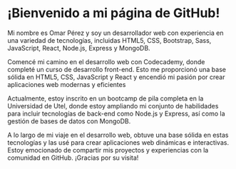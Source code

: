 #  ¡Bienvenido a mi página de GitHub!
Mi nombre es Omar Pérez y soy un desarrollador web con experiencia en una variedad de tecnologías, incluidas HTML5, CSS, Bootstrap, Sass, JavaScript, React, Node.js, Express y MongoDB.

Comencé mi camino en el desarrollo web con Codecademy, donde completé un curso de desarrollo front-end. Esto me proporcionó una base sólida en HTML5, CSS, JavaScript y React y encendió mi pasión por crear aplicaciones web modernas y eficientes

Actualmente, estoy inscrito en un bootcamp de pila completa en la Universidad de Utel, donde estoy ampliando mi conjunto de habilidades para incluir tecnologías de back-end como Node.js y Express, así como la gestión de bases de datos con MongoDB.

A lo largo de mi viaje en el desarrollo web, obtuve una base sólida en estas tecnologías y las usé para crear aplicaciones web dinámicas e interactivas. Estoy emocionado de compartir mis proyectos y experiencias con la comunidad en GitHub. ¡Gracias por su visita!
